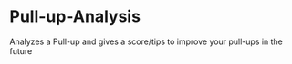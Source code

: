 # Pull-up-Analysis
Analyzes a Pull-up and gives a score/tips to improve your pull-ups in the future
